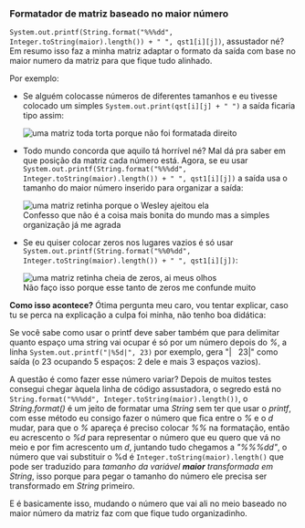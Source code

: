 ### Formatador de matriz baseado no maior número

`System.out.printf(String.format("%%%dd", Integer.toString(maior).length()) + " ", qst1[i][j])`, assustador né? Em resumo isso faz a minha matriz adaptar o formato da saída com base no maior numero da matriz para que fique tudo alinhado.

Por exemplo:
    
* Se alguém colocasse números de diferentes tamanhos e eu tivesse colocado um simples `System.out.print(qst[i][j] + " ")` a saída ficaria tipo assim:

  ![uma matriz toda torta porque não foi formatada direito](https://user-images.githubusercontent.com/80454712/134441975-066193f2-bae1-4b3f-8150-5ef11057c677.png)
      
* Todo mundo concorda que aquilo tá horrível né? Mal dá pra saber em que posição da matriz cada número está. Agora, se eu usar `System.out.printf(String.format("%%%dd", Integer.toString(maior).length()) + " ", qst1[i][j])` a saída usa o tamanho do maior número inserido para organizar a saída:

  ![uma matriz retinha porque o Wesley ajeitou ela](https://user-images.githubusercontent.com/80454712/134442303-c84502a1-fec5-4821-be00-2a9c33452588.png)   
  Confesso que não é a coisa mais bonita do mundo mas a simples organização já me agrada

* Se eu quiser colocar zeros nos lugares vazios é só usar `System.out.printf(String.format("%%0%dd", Integer.toString(maior).length()) + " ", qst1[i][j])`:

  ![uma matriz retinha cheia de zeros, ai meus olhos](https://user-images.githubusercontent.com/80454712/134442622-94730b28-2b7b-41a8-a1d5-1e7efd3d6b1f.png)   
  Não faço isso porque esse tanto de zeros me confunde muito

**Como isso acontece?** Ótima pergunta meu caro, vou tentar explicar, caso tu se perca na explicação a culpa foi minha, não tenho boa didática:

Se você sabe como usar o printf deve saber também que para delimitar quanto espaço uma string vai ocupar é só por um número depois do *%*, a linha `System.out.printf("|%5d|", 23)` por exemplo, gera "|&nbsp; &nbsp;23|" como saída (o 23 ocupando 5 espaços: 2 dele e mais 3 espaços vazios).   

A questão é como fazer esse número variar? Depois de muitos testes consegui chegar àquela linha de código assustadora, o segredo está no `String.format("%%%dd", Integer.toString(maior).length())`, o *String.format()* é um jeito de formatar uma *String* sem ter que usar o *printf*, com esse método eu consigo fazer o número que fica entre o *%* e o *d* mudar, para que o *%* apareça é preciso colocar *%%* na formatação, então eu acrescento o *%d* para representar o número que eu quero que vá no meio e por fim acrescento um *d*, juntando tudo chegamos a *"%%%dd"*, o número que vai substituir o %d é `Integer.toString(maior).length()` que pode ser traduzido para *tamanho da variável **maior** transformada em String*, isso porque para pegar o tamanho do número ele precisa ser transformado em *String* primeiro.   

E é basicamente isso, mudando o número que vai ali no meio baseado no maior número da matriz faz com que fique tudo organizadinho.

